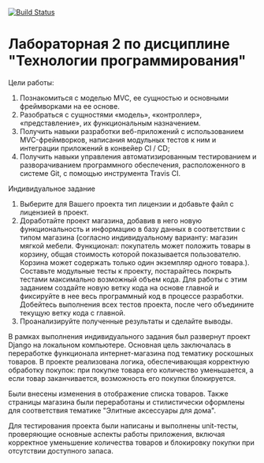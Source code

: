 [![Build Status](https://app.travis-ci.com/kpdvstu/PTLab2.svg?branch=master)](https://app.travis-ci.com/kpdvstu/PTLab2)
# Лабораторная 2 по дисциплине "Технологии программирования"

Цели работы:

1. Познакомиться c моделью MVC, ее сущностью и основными фреймворками на ее основе.
2. Разобраться с сущностями «модель», «контроллер», «представление», их функциональным назначением.
3. Получить навыки разработки веб-приложений с использованием MVC-фреймворков, написания модульных тестов к ним и интеграции приложений в конвейер CI / CD;
4. Получить навыки управления автоматизированным тестированием и разворачиванием программного обеспечения, расположенного в системе Git, с помощью инструмента Travis CI.

Индивидуальное задание

1. Выберите для Вашего проекта тип лицензии и добавьте файл с лицензией в проект.
2. Доработайте проект магазина, добавив в него новую функциональность и информацию в базу данных в соответствии с типом магазина (согласно индивидуальному варианту: магазин мягкой мебели. Функционал: покупатель может положить товары в корзину, общая стоимость которой показывается пользователю. Корзина может содержать только один экземпляр одного товара.). Составьте модульные тесты к проекту, постарайтесь покрыть тестами максимально возможный объем кода. Для работы с этим заданием создайте новую ветку кода на основе главной и фиксируйте в нее весь программный код в процессе разработки. Добейтесь выполнения всех тестов проекта, после чего объедините текущую ветку кода с главной.
3. Проанализируйте полученные результаты и сделайте выводы.

В рамках выполнения индивидуального задания был развернут проект Django на локальном компьютере. Основная цель заключалась в переработке функционала интернет-магазина под тематику роскошных товаров. В проекте реализована логика, обеспечивающая корректную обработку покупок: при покупке товара его количество уменьшается, а если товар заканчивается, возможность его покупки блокируется.

Были внесены изменения в отображение списка товаров. Также страницы магазина были переработаны и стилистически оформлены для соответствия тематике "Элитные аксессуары для дома".

Для тестирования проекта были написаны и выполнены unit-тесты, проверяющие основные аспекты работы приложения, включая корректное уменьшение количества товаров и блокировку покупки при отсутствии доступного запаса. 